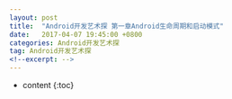 ```yaml
---
layout: post
title:  "Android开发艺术探 第一章Android生命周期和启动模式"
date:   2017-04-07 19:45:00 +0800
categories: Android开发艺术探
tag: Android开发艺术探
<!--excerpt: -->
---
```


* content
{:toc}